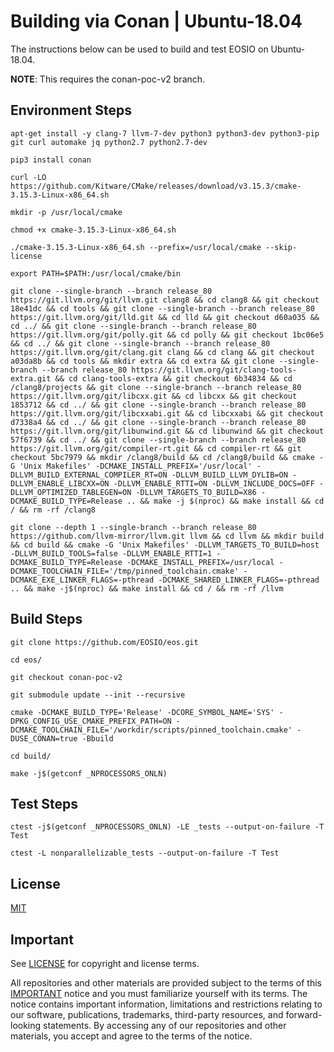 # Building via Conan | Ubuntu-18.04

The instructions below can be used to build and test EOSIO on Ubuntu-18.04.

**NOTE**: This requires the conan-poc-v2 branch.

## Environment Steps

```
apt-get install -y clang-7 llvm-7-dev python3 python3-dev python3-pip git curl automake jq python2.7 python2.7-dev

pip3 install conan

curl -LO https://github.com/Kitware/CMake/releases/download/v3.15.3/cmake-3.15.3-Linux-x86_64.sh

mkdir -p /usr/local/cmake

chmod +x cmake-3.15.3-Linux-x86_64.sh

./cmake-3.15.3-Linux-x86_64.sh --prefix=/usr/local/cmake --skip-license

export PATH=$PATH:/usr/local/cmake/bin

git clone --single-branch --branch release_80 https://git.llvm.org/git/llvm.git clang8 && cd clang8 && git checkout 18e41dc && cd tools && git clone --single-branch --branch release_80 https://git.llvm.org/git/lld.git && cd lld && git checkout d60a035 && cd ../ && git clone --single-branch --branch release_80 https://git.llvm.org/git/polly.git && cd polly && git checkout 1bc06e5 && cd ../ && git clone --single-branch --branch release_80 https://git.llvm.org/git/clang.git clang && cd clang && git checkout a03da8b && cd tools && mkdir extra && cd extra && git clone --single-branch --branch release_80 https://git.llvm.org/git/clang-tools-extra.git && cd clang-tools-extra && git checkout 6b34834 && cd /clang8/projects && git clone --single-branch --branch release_80 https://git.llvm.org/git/libcxx.git && cd libcxx && git checkout 1853712 && cd ../ && git clone --single-branch --branch release_80 https://git.llvm.org/git/libcxxabi.git && cd libcxxabi && git checkout d7338a4 && cd ../ && git clone --single-branch --branch release_80 https://git.llvm.org/git/libunwind.git && cd libunwind && git checkout 57f6739 && cd ../ && git clone --single-branch --branch release_80 https://git.llvm.org/git/compiler-rt.git && cd compiler-rt && git checkout 5bc7979 && mkdir /clang8/build && cd /clang8/build && cmake -G 'Unix Makefiles' -DCMAKE_INSTALL_PREFIX='/usr/local' -DLLVM_BUILD_EXTERNAL_COMPILER_RT=ON -DLLVM_BUILD_LLVM_DYLIB=ON -DLLVM_ENABLE_LIBCXX=ON -DLLVM_ENABLE_RTTI=ON -DLLVM_INCLUDE_DOCS=OFF -DLLVM_OPTIMIZED_TABLEGEN=ON -DLLVM_TARGETS_TO_BUILD=X86 -DCMAKE_BUILD_TYPE=Release .. && make -j $(nproc) && make install && cd / && rm -rf /clang8

git clone --depth 1 --single-branch --branch release_80 https://github.com/llvm-mirror/llvm.git llvm && cd llvm && mkdir build && cd build && cmake -G 'Unix Makefiles' -DLLVM_TARGETS_TO_BUILD=host -DLLVM_BUILD_TOOLS=false -DLLVM_ENABLE_RTTI=1 -DCMAKE_BUILD_TYPE=Release -DCMAKE_INSTALL_PREFIX=/usr/local -DCMAKE_TOOLCHAIN_FILE='/tmp/pinned_toolchain.cmake' -DCMAKE_EXE_LINKER_FLAGS=-pthread -DCMAKE_SHARED_LINKER_FLAGS=-pthread .. && make -j$(nproc) && make install && cd / && rm -rf /llvm
```

## Build Steps

```
git clone https://github.com/EOSIO/eos.git

cd eos/

git checkout conan-poc-v2

git submodule update --init --recursive

cmake -DCMAKE_BUILD_TYPE='Release' -DCORE_SYMBOL_NAME='SYS' -DPKG_CONFIG_USE_CMAKE_PREFIX_PATH=ON -DCMAKE_TOOLCHAIN_FILE='/workdir/scripts/pinned_toolchain.cmake' -DUSE_CONAN=true -Bbuild

cd build/

make -j$(getconf _NPROCESSORS_ONLN)
```

## Test Steps

```
ctest -j$(getconf _NPROCESSORS_ONLN) -LE _tests --output-on-failure -T Test

ctest -L nonparallelizable_tests --output-on-failure -T Test
```

## License

[MIT](../LICENSE)

## Important

See [LICENSE](../LICENSE) for copyright and license terms.

All repositories and other materials are provided subject to the terms of this [IMPORTANT](../IMPORTANT.md) notice and you must familiarize yourself with its terms.  The notice contains important information, limitations and restrictions relating to our software, publications, trademarks, third-party resources, and forward-looking statements.  By accessing any of our repositories and other materials, you accept and agree to the terms of the notice.
